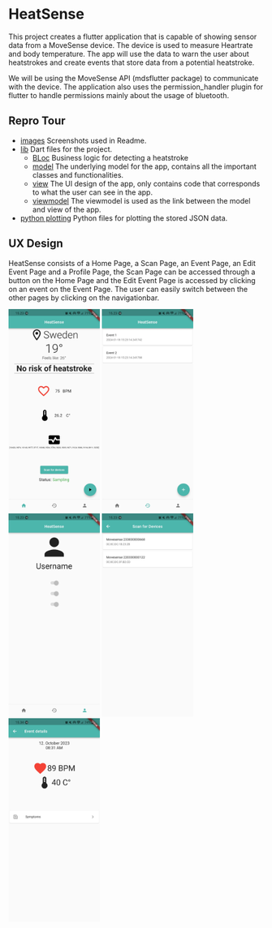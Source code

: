 # HeatSense

This project creates a flutter application that is capable of showing sensor data from a MoveSense device. The device is used to measure Heartrate and body temperature. The app will use the data to warn the user about heatstrokes and create events that store data from a potential heatstroke.

We will be using the MoveSense API (mdsflutter package) to communicate with the device. The application also uses the permission_handler plugin for flutter to handle permissions mainly about the usage of bluetooth.

## Repro Tour
* [images](images) Screenshots used in Readme.
* [lib](lib) Dart files for the project.
  * [BLoc](lib/BLoc) Business logic for detecting a heatstroke
  * [model](lib/model) The underlying model for the app, contains all the important classes and functionalities. 
  * [view](lib/view) The UI design of the app, only contains code that corresponds to what the user can see in the app.
  * [viewmodel](lib/viewmodel) The viewmodel is used as the link between the model and view of the app.
* [python plotting](python_plotting) Python files for plotting the stored JSON data.


## UX Design

HeatSense consists of a Home Page, a Scan Page, an Event Page, an Edit Event Page and a Profile Page, the Scan Page can be accessed through a button on the Home Page and the Edit Event Page is accessed by clicking on an event on the Event Page. The user can easily switch between the other pages by clicking on the navigationbar. 


<img src="images/HomePage.jpg" width ="180"> <img src="images/EventPage.jpg" width ="180"> <img src="images/ProfilePage.jpg" width ="180"> <img src="images/ScanPage.jpg" width ="180">  <img src="images/EditEvent.jpg" width ="180"> 

